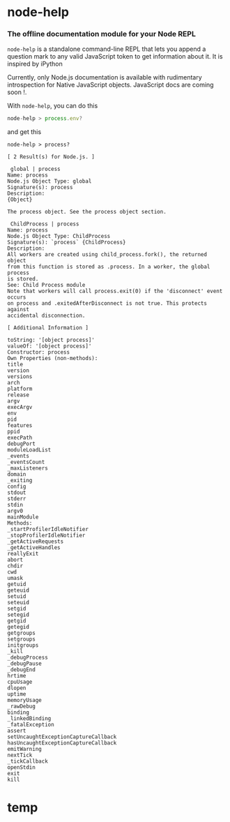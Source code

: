# node-help

### The offline documentation module for your Node REPL 

`node-help` is a standalone command-line REPL that lets you append a question mark to any valid JavaScript token to get information about it. It is inspired by iPython

Currently, only Node.js documentation is available with rudimentary introspection for Native JavaScript objects. JavaScript docs are coming soon !.

With `node-help`, you can do this

````javascript
node-help > process.env?

````

and get this

````
node-help > process?

[ 2 Result(s) for Node.js. ]

 global | process 
Name: process
Node.js Object Type: global
Signature(s): process 
Description: 
{Object}

The process object. See the process object section.

 ChildProcess | process 
Name: process
Node.js Object Type: ChildProcess
Signature(s): `process` {ChildProcess}  
Description: 
All workers are created using child_process.fork(), the returned object
from this function is stored as .process. In a worker, the global process
is stored.
See: Child Process module
Note that workers will call process.exit(0) if the 'disconnect' event occurs
on process and .exitedAfterDisconnect is not true. This protects against
accidental disconnection.

[ Additional Information ]

toString: '[object process]'
valueOf: '[object process]'
Constructor: process
Own Properties (non-methods): 
title
version
versions
arch
platform
release
argv
execArgv
env
pid
features
ppid
execPath
debugPort
moduleLoadList
_events
_eventsCount
_maxListeners
domain
_exiting
config
stdout
stderr
stdin
argv0
mainModule
Methods: 
_startProfilerIdleNotifier
_stopProfilerIdleNotifier
_getActiveRequests
_getActiveHandles
reallyExit
abort
chdir
cwd
umask
getuid
geteuid
setuid
seteuid
setgid
setegid
getgid
getegid
getgroups
setgroups
initgroups
_kill
_debugProcess
_debugPause
_debugEnd
hrtime
cpuUsage
dlopen
uptime
memoryUsage
_rawDebug
binding
_linkedBinding
_fatalException
assert
setUncaughtExceptionCaptureCallback
hasUncaughtExceptionCaptureCallback
emitWarning
nextTick
_tickCallback
openStdin
exit
kill

````




# temp
